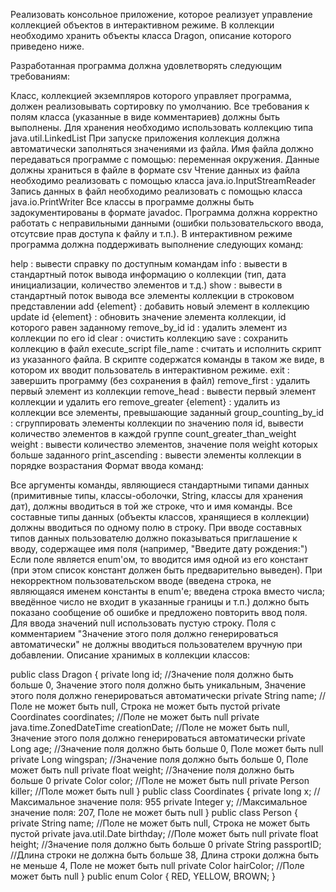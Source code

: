 Реализовать консольное приложение, которое реализует управление коллекцией объектов в интерактивном режиме. В коллекции необходимо хранить объекты класса Dragon, описание которого приведено ниже.

Разработанная программа должна удовлетворять следующим требованиям:

Класс, коллекцией экземпляров которого управляет программа, должен реализовывать сортировку по умолчанию.
Все требования к полям класса (указанные в виде комментариев) должны быть выполнены.
Для хранения необходимо использовать коллекцию типа java.util.LinkedList
При запуске приложения коллекция должна автоматически заполняться значениями из файла.
Имя файла должно передаваться программе с помощью: переменная окружения.
Данные должны храниться в файле в формате csv
Чтение данных из файла необходимо реализовать с помощью класса java.io.InputStreamReader
Запись данных в файл необходимо реализовать с помощью класса java.io.PrintWriter
Все классы в программе должны быть задокументированы в формате javadoc.
Программа должна корректно работать с неправильными данными (ошибки пользовательского ввода, отсутсвие прав доступа к файлу и т.п.).
В интерактивном режиме программа должна поддерживать выполнение следующих команд:

help : вывести справку по доступным командам
info : вывести в стандартный поток вывода информацию о коллекции (тип, дата инициализации, количество элементов и т.д.)
show : вывести в стандартный поток вывода все элементы коллекции в строковом представлении
add {element} : добавить новый элемент в коллекцию
update id {element} : обновить значение элемента коллекции, id которого равен заданному
remove_by_id id : удалить элемент из коллекции по его id
clear : очистить коллекцию
save : сохранить коллекцию в файл
execute_script file_name : считать и исполнить скрипт из указанного файла. В скрипте содержатся команды в таком же виде, в котором их вводит пользователь в интерактивном режиме.
exit : завершить программу (без сохранения в файл)
remove_first : удалить первый элемент из коллекции
remove_head : вывести первый элемент коллекции и удалить его
remove_greater {element} : удалить из коллекции все элементы, превышающие заданный
group_counting_by_id : сгруппировать элементы коллекции по значению поля id, вывести количество элементов в каждой группе
count_greater_than_weight weight : вывести количество элементов, значение поля weight которых больше заданного
print_ascending : вывести элементы коллекции в порядке возрастания
Формат ввода команд:

Все аргументы команды, являющиеся стандартными типами данных (примитивные типы, классы-оболочки, String, классы для хранения дат), должны вводиться в той же строке, что и имя команды.
Все составные типы данных (объекты классов, хранящиеся в коллекции) должны вводиться по одному полю в строку.
При вводе составных типов данных пользователю должно показываться приглашение к вводу, содержащее имя поля (например, "Введите дату рождения:")
Если поле является enum'ом, то вводится имя одной из его констант (при этом список констант должен быть предварительно выведен).
При некорректном пользовательском вводе (введена строка, не являющаяся именем константы в enum'е; введена строка вместо числа; введённое число не входит в указанные границы и т.п.) должно быть показано сообщение об ошибке и предложено повторить ввод поля.
Для ввода значений null использовать пустую строку.
Поля с комментарием "Значение этого поля должно генерироваться автоматически" не должны вводиться пользователем вручную при добавлении.
Описание хранимых в коллекции классов:

public class Dragon {
    private long id; //Значение поля должно быть больше 0, Значение этого поля должно быть уникальным, Значение этого поля должно генерироваться автоматически
    private String name; //Поле не может быть null, Строка не может быть пустой
    private Coordinates coordinates; //Поле не может быть null
    private java.time.ZonedDateTime creationDate; //Поле не может быть null, Значение этого поля должно генерироваться автоматически
    private Long age; //Значение поля должно быть больше 0, Поле может быть null
    private Long wingspan; //Значение поля должно быть больше 0, Поле может быть null
    private float weight; //Значение поля должно быть больше 0
    private Color color; //Поле не может быть null
    private Person killer; //Поле может быть null
}
public class Coordinates {
    private long x; //Максимальное значение поля: 955
    private Integer y; //Максимальное значение поля: 207, Поле не может быть null
}
public class Person {
    private String name; //Поле не может быть null, Строка не может быть пустой
    private java.util.Date birthday; //Поле может быть null
    private float height; //Значение поля должно быть больше 0
    private String passportID; //Длина строки не должна быть больше 38, Длина строки должна быть не меньше 4, Поле не может быть null
    private Color hairColor; //Поле может быть null
}
public enum Color {
    RED,
    YELLOW,
    BROWN;
}